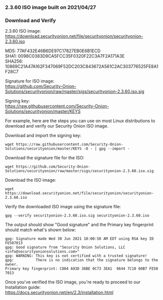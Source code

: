 ### 2.3.60 ISO image built on 2021/04/27


### Download and Verify

2.3.60 ISO image:  
https://download.securityonion.net/file/securityonion/securityonion-2.3.60.iso

MD5: 77AF432E46B6DE97C17827EB0E6B1ECD  
SHA1: 0098C0383D9CA5FCC35F0320F22C3A7F2A171A3E  
SHA256: 10869C21A47A162F347069F52DC203C843672A561C2AC303776525FE8A1F28C7 

Signature for ISO image:  
https://github.com/Security-Onion-Solutions/securityonion/raw/master/sigs/securityonion-2.3.60.iso.sig

Signing key:  
https://raw.githubusercontent.com/Security-Onion-Solutions/securityonion/master/KEYS  

For example, here are the steps you can use on most Linux distributions to download and verify our Security Onion ISO image.

Download and import the signing key:  
```
wget https://raw.githubusercontent.com/Security-Onion-Solutions/securityonion/master/KEYS -O - | gpg --import -  
```

Download the signature file for the ISO:  
```
wget https://github.com/Security-Onion-Solutions/securityonion/raw/master/sigs/securityonion-2.3.60.iso.sig
```

Download the ISO image:  
```
wget https://download.securityonion.net/file/securityonion/securityonion-2.3.60.iso
```

Verify the downloaded ISO image using the signature file:  
```
gpg --verify securityonion-2.3.60.iso.sig securityonion-2.3.60.iso
```

The output should show "Good signature" and the Primary key fingerprint should match what's shown below:
```
gpg: Signature made Wed 30 Jun 2021 10:00:50 AM EDT using RSA key ID FE507013
gpg: Good signature from "Security Onion Solutions, LLC <info@securityonionsolutions.com>"
gpg: WARNING: This key is not certified with a trusted signature!
gpg:          There is no indication that the signature belongs to the owner.
Primary key fingerprint: C804 A93D 36BE 0C73 3EA1  9644 7C10 60B7 FE50 7013
```

Once you've verified the ISO image, you're ready to proceed to our Installation guide:  
https://docs.securityonion.net/en/2.3/installation.html
